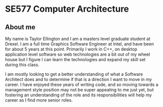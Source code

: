 # SE577 Computer Architecture

## About me

My name is Taylor Ellington and I am a masters level graduate student at Drexel. I am a full time Graphics Software Engineer at Intel, and have been for about 5 years at this point. Primarily I work in C++, on desktop application level software so web technologies are a bit out of my wheel house but I figure I can learn the technologies and expand my skill set during this class. 

I am mostly looking to get a better understanding of what a Software Architect does and to determine if that is a direction I want to move in my career.  I have enjoyed these years of writing code, and so moving towards a management style position may not be super appealing to me just yet, but fostering an understanding of the role and its responsibilities will help my career as I find more senior roles. 
